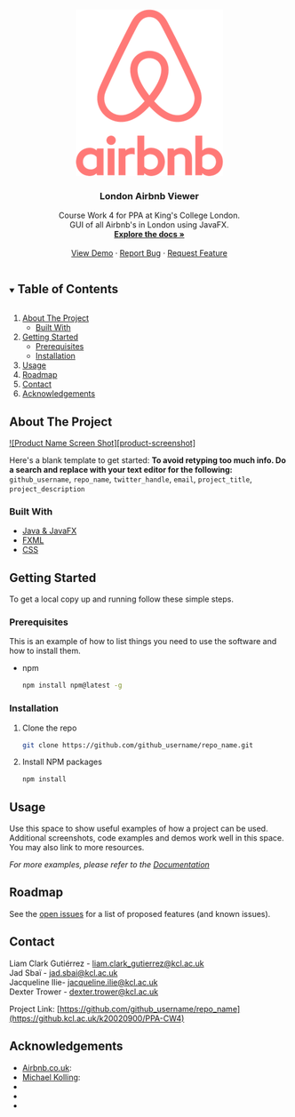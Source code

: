 


<!-- PROJECT LOGO -->
<br />
<p align="center">
  <a href="https://github.kcl.ac.uk/k20020900/PPA-CW4">
    <img src="src/sample/Images/AirbnbLogo.png" alt="Logo" width="265" height="300">
  </a>

<h3 align="center">London Airbnb Viewer</h3>

  <p align="center">
    Course Work 4 for PPA at King's College London. 
    <br /> GUI of all Airbnb's in London using JavaFX.
    <br />
    <a href="https://github.kcl.ac.uk/k20020900/PPA-CW4"><strong>Explore the docs »</strong></a>
    <br />
    <br />
    <a href="https://github.kcl.ac.uk/k20020900/PPA-CW4">View Demo</a>
    ·
    <a href="https://github.kcl.ac.uk/k20020900/PPA-CW4/issues">Report Bug</a>
    ·
    <a href="https://github.kcl.ac.uk/k20020900/PPA-CW4/issues">Request Feature</a>
  </p>



<!-- TABLE OF CONTENTS -->
<details open="open">
  <summary><h2 style="display: inline-block">Table of Contents</h2></summary>
  <ol>
    <li>
      <a href="#about-the-project">About The Project</a>
      <ul>
        <li><a href="#built-with">Built With</a></li>
      </ul>
    </li>
    <li>
      <a href="#getting-started">Getting Started</a>
      <ul>
        <li><a href="#prerequisites">Prerequisites</a></li>
        <li><a href="#installation">Installation</a></li>
      </ul>
    </li>
    <li><a href="#usage">Usage</a></li>
    <li><a href="#roadmap">Roadmap</a></li>
    <li><a href="#contact">Contact</a></li>
    <li><a href="#acknowledgements">Acknowledgements</a></li>
  </ol>
</details>



<!-- ABOUT THE PROJECT -->
## About The Project

[![Product Name Screen Shot][product-screenshot]](https://example.com)

Here's a blank template to get started:
**To avoid retyping too much info. Do a search and replace with your text editor for the following:**
`github_username`, `repo_name`, `twitter_handle`, `email`, `project_title`, `project_description`


### Built With

* [Java & JavaFX]()
* [FXML]()
* [CSS]()



<!-- GETTING STARTED -->
## Getting Started

To get a local copy up and running follow these simple steps.

### Prerequisites

This is an example of how to list things you need to use the software and how to install them.
* npm
  ```sh
  npm install npm@latest -g
  ```

### Installation

1. Clone the repo
   ```sh
   git clone https://github.com/github_username/repo_name.git
   ```
2. Install NPM packages
   ```sh
   npm install
   ```



<!-- USAGE EXAMPLES -->
## Usage

Use this space to show useful examples of how a project can be used. Additional screenshots, code examples and demos work well in this space. You may also link to more resources.

_For more examples, please refer to the [Documentation](https://example.com)_



<!-- ROADMAP -->
## Roadmap

See the [open issues](https://github.kcl.ac.uk/k20020900/PPA-CW4/issues) for a list of proposed features (and known issues).


<!-- CONTACT -->
## Contact

Liam Clark Gutiérrez - liam.clark_gutierrez@kcl.ac.uk
<br /> Jad Sbaï - jad.sbai@kcl.ac.uk
<br /> Jacqueline Ilie- jacqueline.ilie@kcl.ac.uk
<br /> Dexter Trower - dexter.trower@kcl.ac.uk

Project Link: [https://github.com/github_username/repo_name](https://github.kcl.ac.uk/k20020900/PPA-CW4)



<!-- ACKNOWLEDGEMENTS -->
## Acknowledgements

* [Airbnb.co.uk](): 
* [Michael Kolling](): 
* []()
* []()
* []()
